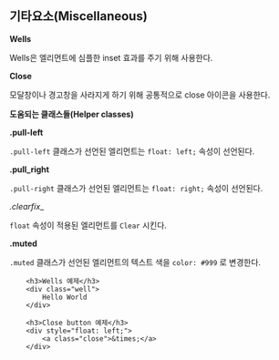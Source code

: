 <!--
layout: 'post'
section: 'Cornerstone Framework'
title: 'Miscellaneous'
outline: 'Wells은 엘리먼트에 심플한 inset 효과를 주기 위해 사용한다. 모달창이나 경고창을 사라지게 하기 위해 공통적으로 close 아이콘을 사용한다. .pull-left 클래스가 선언된 엘리먼트는 float: left; 속성이 선언된다…'
date: '2012-11-16'
tagstr: 'widget'
order: '[4, 2, 10]'
thumbnail: '4.2.10.miscellaneous.png'
-->

## 기타요소(Miscellaneous)

__Wells__

Wells은 엘리먼트에 심플한 inset 효과를 주기 위해 사용한다.

__Close__

모달창이나 경고창을 사라지게 하기 위해 공통적으로 close 아이콘을 사용한다.

__도움되는 클래스들(Helper classes)__

__.pull-left__

`.pull-left` 클래스가 선언된 엘리먼트는 `float: left;` 속성이 선언된다.


__.pull_right__

`.pull-right` 클래스가 선언된 엘리먼트는 `float: right;` 속성이 선언된다.

_.clearfix__

`float` 속성이 적용된 엘리먼트를 `Clear`  시킨다.

__.muted__

`.muted` 클래스가 선언된 엘리먼트의 텍스트 색을 `color: #999` 로 변경한다.

``` cm, { 'iframe-height': '230px' }
	<h3>Wells 예제</h3>
    <div class="well">
	    Hello World
    </div>
	
	<h3>Close button 예제</h3>
	<div style="float: left;">
    	<a class="close">&times;</a>
	</div>
```